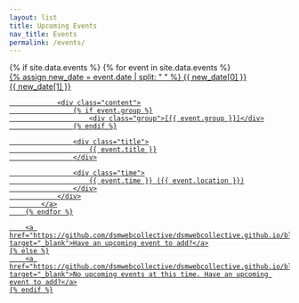 ```yaml
---
layout: list
title: Upcoming Events
nav_title: Events
permalink: /events/
---
```


<div class="list list-animate events-list">
    {% if site.data.events %}
        {% for event in site.data.events %}
            <a href="{{ event.details_url }}" target="_blank">
                <div class="date">
                    {% assign new_date = event.date | split: " " %}
                    {{ new_date[0] }}
                    <div class="day">{{ new_date[1] }}</div>
                </div>

                <div class="content">
                    {% if event.group %}
                        <div class="group">[{{ event.group }}]</div>
                    {% endif %}

                    <div class="title">
                        {{ event.title }}
                    </div>

                    <div class="time">
                        {{ event.time }} ({{ event.location }})
                    </div>
                </div>
            </a>
        {% endfor %}

        <a href="https://github.com/dsmwebcollective/dsmwebcollective.github.io/blob/master/CONTRIBUTING.md" target="_blank">Have an upcoming event to add?</a>
    {% else %}
        <a href="https://github.com/dsmwebcollective/dsmwebcollective.github.io/blob/master/CONTRIBUTING.md" target="_blank">No upcoming events at this time. Have an upcoming event to add?</a>
    {% endif %}
</div>
